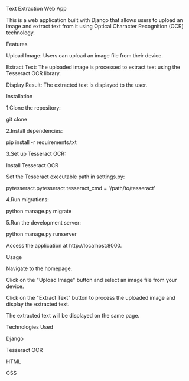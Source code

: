 Text Extraction Web App

This is a web application built with Django that allows users to upload an image and extract text from it using Optical Character Recognition (OCR) technology.

Features

Upload Image: Users can upload an image file from their device.

Extract Text: The uploaded image is processed to extract text using the Tesseract OCR library.

Display Result: The extracted text is displayed to the user.

Installation

1.Clone the repository:

  git clone <repository-url>
  
2.Install dependencies:

  pip install -r requirements.txt

3.Set up Tesseract OCR:

  Install Tesseract OCR
  
  Set the Tesseract executable path in settings.py:
  
  pytesseract.pytesseract.tesseract_cmd = '/path/to/tesseract'

4.Run migrations:

  python manage.py migrate

5.Run the development server:

  python manage.py runserver

Access the application at http://localhost:8000.

Usage

Navigate to the homepage.

Click on the "Upload Image" button and select an image file from your device.

Click on the "Extract Text" button to process the uploaded image and display the extracted text.

The extracted text will be displayed on the same page.

Technologies Used

Django

Tesseract OCR

HTML

CSS
